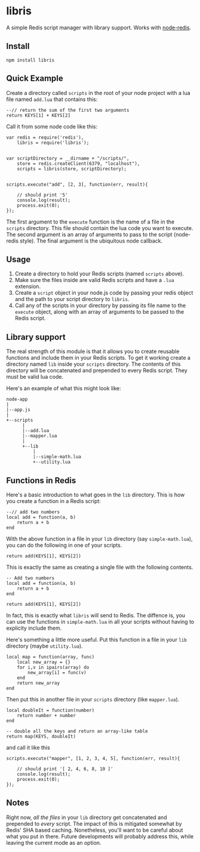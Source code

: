 # libris


A simple Redis script manager with library support. Works with [node-redis](https://github.com/mranney/node_redis).

## Install

    npm install libris

## Quick Example

Create a directory called `scripts` in the root of your node project with a lua file named `add.lua`
that contains this:


	--// return the sum of the first two arguments
	return KEYS[1] + KEYS[2]


Call it from some node code like this:

	var redis = require('redis'),
		libris = require('libris');


	var scriptDirectory = __dirname + "/scripts/",
		store = redis.createClient(6379, "localhost"),
		scripts = libris(store, scriptDirectory);


	scripts.execute("add", [2, 3], function(err, result){
		
		// should print '5'
		console.log(result);
    	process.exit(0);
	});


The first argument to the `execute` function is the name of a file in the `scripts` directory. This file
should contain the lua code you want to execute. The second argument is an array of arguments to pass to the script (node-redis style). The final argument is the ubiquitous node callback.

## Usage


1. Create a directory to hold your Redis scripts (named `scripts` above).
2. Make sure the files inside are valid Redis scripts and have a `.lua` extension.
3. Create a `script` object in your node.js code by passing your redis object and the path to 
your script directory to `libris`.
4. Call any of the scripts in your directory by passing its file name to the `execute` object,
along with an array of arguments to be passed to the Redis script.


## Library support

The real strength of this module is that it allows you to create reusable functions and include them in your Redis scripts. To get it working create a directory named `lib` inside your `scripts` directory. The contents of this directory will be concatenated and prepended to every Redis script. They must be valid lua code.

Here's an example of what this might look like:


	node-app
	|
	|--app.js
	|
	+--scripts
	      |
	      |--add.lua
	      |--mapper.lua
	      |
	      +--lib
	          |
	          |--simple-math.lua
	          +--utility.lua


## Functions in Redis

Here's a basic introduction to what goes in the `lib` directory. This is how you create a function in a Redis
script:

	--// add two numbers
	local add = function(a, b)
		return a + b
	end

With the above function in a file in your `lib` directory (say `simple-math.lua`), you can do the following
in one of your scripts.

	return add(KEYS[1], KEYS[2])


This is exactly the same as creating a single file with the following contents.

	-- Add two numbers
	local add = function(a, b)
		return a + b
	end

	return add(KEYS[1], KEYS[2])

In fact, this is exactly what `libris` will send to Redis. The diffence is, you can use the functions in `simple-math.lua` in all your scripts without having to explicity include them.

Here's something a little more useful. Put this function in a file in your `lib` directory (maybe `utility.lua`).

	local map = function(array, func)
		local new_array = {}
		for i,v in ipairs(array) do
			new_array[i] = func(v)
		end
		return new_array
	end


Then put this in another file in your `scripts` directory (like `mapper.lua`).

	local doubleIt = function(number)
	    return number + number
	end

	-- double all the keys and return an array-like table
	return map(KEYS, doubleIt)


and call it like this

	scripts.execute("mapper", [1, 2, 3, 4, 5], function(err, result){

		// should print '[ 2, 4, 6, 8, 10 ]'
		console.log(result);
		process.exit(0);
	});

## Notes

Right now, *all the files* in your `lib` directory get concatenated and prepended to *every* script. 
The impact of this is mitigated somewhat by Redis' SHA based caching. Nonetheless, you'll want to be careful
about what you put in there. Future developments will probably address this, while leaving the current
mode as an option.